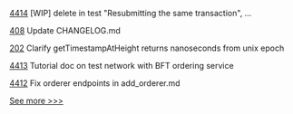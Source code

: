 
[4414](https://github.com/hyperledger/fabric/pull/4414) [WIP] delete in test "Resubmitting the same transaction", …

[408](https://github.com/hyperledger-labs/fablo/pull/408) Update CHANGELOG.md

[202](https://github.com/hyperledger-labs/yui-ibc-solidity/pull/202) Clarify getTimestampAtHeight returns nanoseconds from unix epoch

[4413](https://github.com/hyperledger/fabric/pull/4413) Tutorial doc on test network with BFT ordering service

[4412](https://github.com/hyperledger/fabric/pull/4412) Fix orderer endpoints in add_orderer.md


[See more >>>](https://start-here.hyperledger.org/pull-requests)
